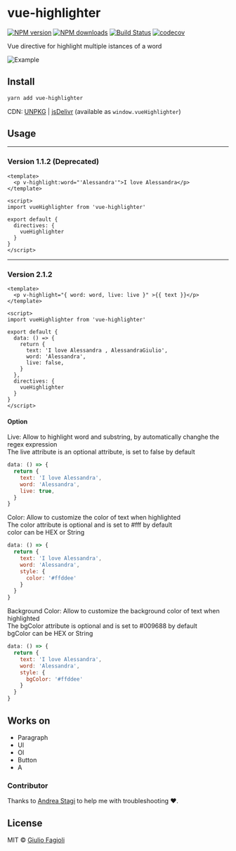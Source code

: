 # vue-highlighter

[![NPM version](https://img.shields.io/npm/v/vue-highlighter.svg?style=flat)](https://npmjs.com/package/vue-highlighter) [![NPM downloads](https://img.shields.io/npm/dm/vue-highlighter.svg?style=flat)](https://npmjs.com/package/vue-highlighter) [![Build Status](https://travis-ci.org/Remeic/vue-highlighter.svg?branch=master)](https://travis-ci.org/Remeic/vue-highlighter)
[![codecov](https://codecov.io/gh/Remeic/vue-highlighter/branch/master/graph/badge.svg)](https://codecov.io/gh/Remeic/vue-highlighter)

Vue directive for highlight multiple istances of a word

![Example](https://media.giphy.com/media/YU7J5r4WfnLO0geruD/giphy.gif)

## Install

```bash
yarn add vue-highlighter
```

CDN: [UNPKG](https://unpkg.com/vue-highlighter/) | [jsDelivr](https://cdn.jsdelivr.net/npm/vue-highlighter/) (available as `window.vueHighlighter`)

## Usage

***

### Version 1.1.2 (**Deprecated**)
```vue
<template>
  <p v-highlight:word="'Alessandra'">I love Alessandra</p>
</template>

<script>
import vueHighlighter from 'vue-highlighter'

export default {
  directives: {
    vueHighlighter
  }
}
</script>
```

***

### Version 2.1.2
```vue
<template>
  <p v-highlight="{ word: word, live: live }" >{{ text }}</p>
</template>

<script>
import vueHighlighter from 'vue-highlighter'

export default {
  data: () => {
    return {
      text: 'I love Alessandra , AlessandraGiulio',
      word: 'Alessandra',
      live: false,
    }
  },
  directives: {
    vueHighlighter
  }
}
</script>
```

#### Option
  Live: Allow to highlight word and substring, by automatically changhe the regex expression <br>
  The live attribute is an optional attribute, is set to false by default
  ```js
  data: () => {
    return {
      text: 'I love Alessandra',
      word: 'Alessandra',
      live: true,
    }
  }
  ```

  Color: Allow to customize the color of text when highlighted<br>
  The color attribute is optional and is set to #fff by default<br>
  color can be HEX or String<br>

  ```js
  data: () => {
    return {
      text: 'I love Alessandra',
      word: 'Alessandra',
      style: {
        color: '#ffddee'
      }
    }
  }
  ```

Background Color: Allow to customize the background color of text when highlighted<br>
The bgColor attribute is optional and is set to #009688 by default<br>
bgColor can be HEX or String
  
  ```js
  data: () => {
    return {
      text: 'I love Alessandra',
      word: 'Alessandra',
      style: {
        bgColor: '#ffddee'
      }
    }
  }
  ```

## Works on

* Paragraph
* Ul
* Ol
* Button 
* A 

### Contributor

Thanks to [Andrea Stagi](https://github.com/astagi) to help me with troubleshooting ❤️.


## License

MIT &copy; [Giulio Fagioli](https://github.com/remeic)
